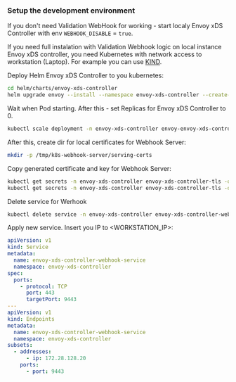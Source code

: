 ### Setup the development environment


If you don't need Validation WebHook for working - start localy Envoy xDS Controller with env `WEBHOOK_DISABLE` = `true`.

If you need full instalation with Validation Webhook logic on local instance Envoy xDS controller, you need Kubernetes with network access to workstation (Laptop). For example you can use [KIND](https://kind.sigs.k8s.io/).

Deploy Helm Envoy xDS Controller to you kubernetes:

```bash
cd helm/charts/envoy-xds-controller
helm upgrade envoy --install --namespace envoy-xds-controller --create-namespace .
```

Wait when Pod starting. After this - set Replicas for Envoy xDS Controller to 0.

```bash
kubectl scale deployment -n envoy-xds-controller envoy-envoy-xds-controller --replicas 0
```

After this, create dir for local certificates for Webhook Server:

```bash
mkdir -p /tmp/k8s-webhook-server/serving-certs
```

Copy generated certificate and key for Webhook Server:

```bash
kubectl get secrets -n envoy-xds-controller envoy-xds-controller-tls -o jsonpath='{.data.tls\.crt}' | base64 -D > /tmp/k8s-webhook-server/serving-certs/tls.crt
kubectl get secrets -n envoy-xds-controller envoy-xds-controller-tls -o jsonpath='{.data.tls\.key}' | base64 -D > /tmp/k8s-webhook-server/serving-certs/tls.key
```

Delete service for Werhook

```bash
kubectl delete service -n envoy-xds-controller envoy-xds-controller-webhook-service
```

Apply new service. Insert you IP to <WORKSTATION_IP>:

```yaml
apiVersion: v1
kind: Service
metadata:
  name: envoy-xds-controller-webhook-service
  namespace: envoy-xds-controller
spec:
  ports:
    - protocol: TCP
      port: 443
      targetPort: 9443
---
apiVersion: v1
kind: Endpoints
metadata:
  name: envoy-xds-controller-webhook-service
  namespace: envoy-xds-controller
subsets:
  - addresses:
      - ip: 172.28.128.20
    ports:
      - port: 9443
```


